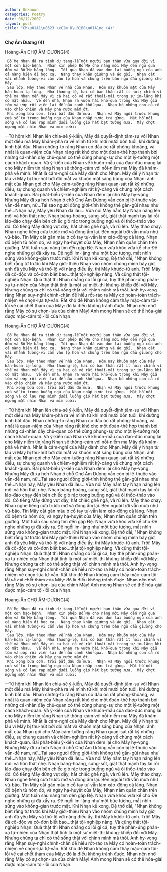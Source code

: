 ```yaml
---
author: Unknown
categories: Poetry
date: 06/12/2007
layout: post
title: "Ch\u01A1\u0323 \xC2m D\u01B0\u01A1ng (4)"
---
```


**Chợ Âm Dương (4)**

Hoàng-Ân
CHỢ ÂM-DƯƠNG(4)

     Bố Mẹ Nhạn đã ra tỉnh dự tang-lễ một người bạn thân vừa qua đời vì một cơn bạo-bệnh.  Nhạn xin phép Bố Mẹ cho nàng mời Mây đến ngủ qua đêm và Bố Mẹ bằng-lòng.  Tối qua Nhạn đã vào dọn lại buồng ngủ của anh cả nàng hiện đi học xa.  Nàng thay khăn giường và áo gối.  Nhạn cắt vài nhánh tường-vi cắm vào lọ hoa và chưng trên bàn ngủ đầu giường cho Mây.  
     Sau lớp, Mây theo Nhạn về nhà của Nhạn.  Hôm nay khuôn mặt của Mây hân-hoan lạ-lùng.  Như thường-lệ, hai cô bạn thân rất ít nói; chính vì thế mà Nhạn mến Mây vì cả hai có vẻ rất thoải-mái trong sự im-lặng khi có mặt nhau.  Về đến nhà, Nhạn ra vườn hái khổ-qua trong khi Mây giã tôm và ướp rồi viên lại để nấu canh khổ-qua.  Nhạn bỏ những con cá rô vào chảo chiên và Mây pha nước mắm ớt.  
     Khi xong bữa cơm, trời bắt đầu đổ mưa.  Nhạn và Mây ngồi trước khung cửa sổ to trong buồng ngủ của Nhạn nhấp nước trà gừng.  Mặt hồ nổi sóng và cỏ lau rạp mình dưới luồng gió hắt bạt tường mưa.  Mây chợt ngửng mặt nhìn Nhạn và mỉm cười:
--Từ hôm khi Nhạn lên chia-sẻ ý-kiến, Mây đã quyết-định tâm-sự với Nhạn một điều mà Mây khám-phá ra về mình từ khi mới mười bốn tuổi, khi đường kinh bắt đầu.  Nhạn chứng-tỏ rằng Nhạn có đầu óc rất phóng-khoáng, và nhất là quan-niệm của Nhạn rằng rất khó cho một đoàn-thể hợp thành bởi những cá-nhân đầy chủ-quan có thể cùng phụng-sự cho một lý-tưởng một cách khách-quan.  Và ý-kiến của Nhạn về khuôn-mẫu của đạo-đức mang lại cho Mây niềm tin rằng Nhạn sẽ thông-cảm với nỗi-niềm mà Mây đã khám-phá về mình.  Nhất là cảm-nghĩ của Mây dành cho Nhạn.  Mây để ý Nhạn từ lâu vì Mây bị thu-hút bởi đôi mắt và khuôn mặt sáng bừng của Nhạn: ánh mắt của Nhạn gợi cho Mây cảm-tưởng rằng Nhạn quan-sát rất kỹ những điều, sự chung quanh và chiêm-nghiệm rất kỹ-càng về chúng một cách khách-quan.  Bài phát-biểu ý-kiến của Nhạn đem lại cho Mây hy-vọng.  Nhưng Mây đi xa hơn Nhạn ở chỗ Chợ Âm Dương vẫn còn bị lệ-thuộc vào vấn-đề nam, nữ...Tại sao người đồng giới-tính không thể gần-gũi nhau như thế...Nhạn này, Mây yêu Nhạn đã lâu...
      Vừa nói Mây nắm tay Nhạn nâng lên môi và hôn thật nhẹ.  Nhạn bàng-hoàng, sửng-sốt, giật thật mạnh tay lại rồi lảo-đảo chạy đến bên chiếc giỏ rác trong buồng ngủ và ói thốc-tháo vào đó.  Có tiếng Mây đứng vụt dậy, hất chiếc ghế ngã, và rú lên.  Mây tháo chạy.  Nhạn nghe tiếng cửa trước mở và đóng ầm lại.  Bên ngoài trời vẫn mưa như vũ-bão.
       Tin Mây cắt gân máu ở cổ tay tự-vẫn làm xáo-động cả làng.  Nhạn đổ bệnh từ hôm đó, và ngày hạ-huyệt của Mây, Nhạn nằm quấn chăn trên giường.  Một tuần sau nàng tìm đến gặp Đệ.  Nhạn vừa khóc vừa kể cho Đệ nghe những gì đã xẩy ra.  Đệ ngồi im-lặng như một bức tượng, mắt nhìn sững vào không-gian trước mặt.  Khi Nhạn kể xong, Đệ thở dài, "Nhạn không biết rằng từ trước khi Mây giới-thiệu Nhạn vào nhóm chúng mình bây giờ, anh đã yêu Mây và thố-lộ với nàng điều ấy, thì Mây khước-từ anh.  Trời!  Mây đã cô-độc và cô-đơn biết bao...thật tội-nghiệp nàng.  Và cũng thật tội-nghiệp Nhạn.  Quả thật thì Nhạn chẳng có lỗi gì cả, tuy thế phản-ứng phản-xạ tự-nhiên của Nhạn thật tình là một sự miệt-thị khủng-khiếp đối với Mây.  Nhưng chúng ta chỉ có thể sống thật với chính mình mà thôi.  Anh hy-vọng rằng Nhạn suy-nghĩ chính-chắn để hiểu rốt-ráo ra Mây có hoàn-toàn trách-nhiệm về chọn-lựa tự-vẫn.  Rất khó để Nhạn không cảm thấy mặc-cảm tội-lỗi về cái chết thảm của Mây: đó là điều không tránh được.  Nhạn nên nhớ rằng Mây có sự chọn-lựa của chính Mây!  Anh mong Nhạn sẽ có thể hóa-giải được mặc-cảm tội-lỗi của Nhạn.

Hoàng-Ân
CHỢ ÂM-DƯƠNG(4)

     Bố Mẹ Nhạn đã ra tỉnh dự tang-lễ một người bạn thân vừa qua đời vì một cơn bạo-bệnh.  Nhạn xin phép Bố Mẹ cho nàng mời Mây đến ngủ qua đêm và Bố Mẹ bằng-lòng.  Tối qua Nhạn đã vào dọn lại buồng ngủ của anh cả nàng hiện đi học xa.  Nàng thay khăn giường và áo gối.  Nhạn cắt vài nhánh tường-vi cắm vào lọ hoa và chưng trên bàn ngủ đầu giường cho Mây.  
     Sau lớp, Mây theo Nhạn về nhà của Nhạn.  Hôm nay khuôn mặt của Mây hân-hoan lạ-lùng.  Như thường-lệ, hai cô bạn thân rất ít nói; chính vì thế mà Nhạn mến Mây vì cả hai có vẻ rất thoải-mái trong sự im-lặng khi có mặt nhau.  Về đến nhà, Nhạn ra vườn hái khổ-qua trong khi Mây giã tôm và ướp rồi viên lại để nấu canh khổ-qua.  Nhạn bỏ những con cá rô vào chảo chiên và Mây pha nước mắm ớt.  
     Khi xong bữa cơm, trời bắt đầu đổ mưa.  Nhạn và Mây ngồi trước khung cửa sổ to trong buồng ngủ của Nhạn nhấp nước trà gừng.  Mặt hồ nổi sóng và cỏ lau rạp mình dưới luồng gió hắt bạt tường mưa.  Mây chợt ngửng mặt nhìn Nhạn và mỉm cười:
--Từ hôm khi Nhạn lên chia-sẻ ý-kiến, Mây đã quyết-định tâm-sự với Nhạn một điều mà Mây khám-phá ra về mình từ khi mới mười bốn tuổi, khi đường kinh bắt đầu.  Nhạn chứng-tỏ rằng Nhạn có đầu óc rất phóng-khoáng, và nhất là quan-niệm của Nhạn rằng rất khó cho một đoàn-thể hợp thành bởi những cá-nhân đầy chủ-quan có thể cùng phụng-sự cho một lý-tưởng một cách khách-quan.  Và ý-kiến của Nhạn về khuôn-mẫu của đạo-đức mang lại cho Mây niềm tin rằng Nhạn sẽ thông-cảm với nỗi-niềm mà Mây đã khám-phá về mình.  Nhất là cảm-nghĩ của Mây dành cho Nhạn.  Mây để ý Nhạn từ lâu vì Mây bị thu-hút bởi đôi mắt và khuôn mặt sáng bừng của Nhạn: ánh mắt của Nhạn gợi cho Mây cảm-tưởng rằng Nhạn quan-sát rất kỹ những điều, sự chung quanh và chiêm-nghiệm rất kỹ-càng về chúng một cách khách-quan.  Bài phát-biểu ý-kiến của Nhạn đem lại cho Mây hy-vọng.  Nhưng Mây đi xa hơn Nhạn ở chỗ Chợ Âm Dương vẫn còn bị lệ-thuộc vào vấn-đề nam, nữ...Tại sao người đồng giới-tính không thể gần-gũi nhau như thế...Nhạn này, Mây yêu Nhạn đã lâu...
      Vừa nói Mây nắm tay Nhạn nâng lên môi và hôn thật nhẹ.  Nhạn bàng-hoàng, sửng-sốt, giật thật mạnh tay lại rồi lảo-đảo chạy đến bên chiếc giỏ rác trong buồng ngủ và ói thốc-tháo vào đó.  Có tiếng Mây đứng vụt dậy, hất chiếc ghế ngã, và rú lên.  Mây tháo chạy.  Nhạn nghe tiếng cửa trước mở và đóng ầm lại.  Bên ngoài trời vẫn mưa như vũ-bão.
       Tin Mây cắt gân máu ở cổ tay tự-vẫn làm xáo-động cả làng.  Nhạn đổ bệnh từ hôm đó, và ngày hạ-huyệt của Mây, Nhạn nằm quấn chăn trên giường.  Một tuần sau nàng tìm đến gặp Đệ.  Nhạn vừa khóc vừa kể cho Đệ nghe những gì đã xẩy ra.  Đệ ngồi im-lặng như một bức tượng, mắt nhìn sững vào không-gian trước mặt.  Khi Nhạn kể xong, Đệ thở dài, "Nhạn không biết rằng từ trước khi Mây giới-thiệu Nhạn vào nhóm chúng mình bây giờ, anh đã yêu Mây và thố-lộ với nàng điều ấy, thì Mây khước-từ anh.  Trời!  Mây đã cô-độc và cô-đơn biết bao...thật tội-nghiệp nàng.  Và cũng thật tội-nghiệp Nhạn.  Quả thật thì Nhạn chẳng có lỗi gì cả, tuy thế phản-ứng phản-xạ tự-nhiên của Nhạn thật tình là một sự miệt-thị khủng-khiếp đối với Mây.  Nhưng chúng ta chỉ có thể sống thật với chính mình mà thôi.  Anh hy-vọng rằng Nhạn suy-nghĩ chính-chắn để hiểu rốt-ráo ra Mây có hoàn-toàn trách-nhiệm về chọn-lựa tự-vẫn.  Rất khó để Nhạn không cảm thấy mặc-cảm tội-lỗi về cái chết thảm của Mây: đó là điều không tránh được.  Nhạn nên nhớ rằng Mây có sự chọn-lựa của chính Mây!  Anh mong Nhạn sẽ có thể hóa-giải được mặc-cảm tội-lỗi của Nhạn.

Hoàng-Ân
CHỢ ÂM-DƯƠNG(4)

     Bố Mẹ Nhạn đã ra tỉnh dự tang-lễ một người bạn thân vừa qua đời vì một cơn bạo-bệnh.  Nhạn xin phép Bố Mẹ cho nàng mời Mây đến ngủ qua đêm và Bố Mẹ bằng-lòng.  Tối qua Nhạn đã vào dọn lại buồng ngủ của anh cả nàng hiện đi học xa.  Nàng thay khăn giường và áo gối.  Nhạn cắt vài nhánh tường-vi cắm vào lọ hoa và chưng trên bàn ngủ đầu giường cho Mây.  
     Sau lớp, Mây theo Nhạn về nhà của Nhạn.  Hôm nay khuôn mặt của Mây hân-hoan lạ-lùng.  Như thường-lệ, hai cô bạn thân rất ít nói; chính vì thế mà Nhạn mến Mây vì cả hai có vẻ rất thoải-mái trong sự im-lặng khi có mặt nhau.  Về đến nhà, Nhạn ra vườn hái khổ-qua trong khi Mây giã tôm và ướp rồi viên lại để nấu canh khổ-qua.  Nhạn bỏ những con cá rô vào chảo chiên và Mây pha nước mắm ớt.  
     Khi xong bữa cơm, trời bắt đầu đổ mưa.  Nhạn và Mây ngồi trước khung cửa sổ to trong buồng ngủ của Nhạn nhấp nước trà gừng.  Mặt hồ nổi sóng và cỏ lau rạp mình dưới luồng gió hắt bạt tường mưa.  Mây chợt ngửng mặt nhìn Nhạn và mỉm cười:
--Từ hôm khi Nhạn lên chia-sẻ ý-kiến, Mây đã quyết-định tâm-sự với Nhạn một điều mà Mây khám-phá ra về mình từ khi mới mười bốn tuổi, khi đường kinh bắt đầu.  Nhạn chứng-tỏ rằng Nhạn có đầu óc rất phóng-khoáng, và nhất là quan-niệm của Nhạn rằng rất khó cho một đoàn-thể hợp thành bởi những cá-nhân đầy chủ-quan có thể cùng phụng-sự cho một lý-tưởng một cách khách-quan.  Và ý-kiến của Nhạn về khuôn-mẫu của đạo-đức mang lại cho Mây niềm tin rằng Nhạn sẽ thông-cảm với nỗi-niềm mà Mây đã khám-phá về mình.  Nhất là cảm-nghĩ của Mây dành cho Nhạn.  Mây để ý Nhạn từ lâu vì Mây bị thu-hút bởi đôi mắt và khuôn mặt sáng bừng của Nhạn: ánh mắt của Nhạn gợi cho Mây cảm-tưởng rằng Nhạn quan-sát rất kỹ những điều, sự chung quanh và chiêm-nghiệm rất kỹ-càng về chúng một cách khách-quan.  Bài phát-biểu ý-kiến của Nhạn đem lại cho Mây hy-vọng.  Nhưng Mây đi xa hơn Nhạn ở chỗ Chợ Âm Dương vẫn còn bị lệ-thuộc vào vấn-đề nam, nữ...Tại sao người đồng giới-tính không thể gần-gũi nhau như thế...Nhạn này, Mây yêu Nhạn đã lâu...
      Vừa nói Mây nắm tay Nhạn nâng lên môi và hôn thật nhẹ.  Nhạn bàng-hoàng, sửng-sốt, giật thật mạnh tay lại rồi lảo-đảo chạy đến bên chiếc giỏ rác trong buồng ngủ và ói thốc-tháo vào đó.  Có tiếng Mây đứng vụt dậy, hất chiếc ghế ngã, và rú lên.  Mây tháo chạy.  Nhạn nghe tiếng cửa trước mở và đóng ầm lại.  Bên ngoài trời vẫn mưa như vũ-bão.
       Tin Mây cắt gân máu ở cổ tay tự-vẫn làm xáo-động cả làng.  Nhạn đổ bệnh từ hôm đó, và ngày hạ-huyệt của Mây, Nhạn nằm quấn chăn trên giường.  Một tuần sau nàng tìm đến gặp Đệ.  Nhạn vừa khóc vừa kể cho Đệ nghe những gì đã xẩy ra.  Đệ ngồi im-lặng như một bức tượng, mắt nhìn sững vào không-gian trước mặt.  Khi Nhạn kể xong, Đệ thở dài, "Nhạn không biết rằng từ trước khi Mây giới-thiệu Nhạn vào nhóm chúng mình bây giờ, anh đã yêu Mây và thố-lộ với nàng điều ấy, thì Mây khước-từ anh.  Trời!  Mây đã cô-độc và cô-đơn biết bao...thật tội-nghiệp nàng.  Và cũng thật tội-nghiệp Nhạn.  Quả thật thì Nhạn chẳng có lỗi gì cả, tuy thế phản-ứng phản-xạ tự-nhiên của Nhạn thật tình là một sự miệt-thị khủng-khiếp đối với Mây.  Nhưng chúng ta chỉ có thể sống thật với chính mình mà thôi.  Anh hy-vọng rằng Nhạn suy-nghĩ chính-chắn để hiểu rốt-ráo ra Mây có hoàn-toàn trách-nhiệm về chọn-lựa tự-vẫn.  Rất khó để Nhạn không cảm thấy mặc-cảm tội-lỗi về cái chết thảm của Mây: đó là điều không tránh được.  Nhạn nên nhớ rằng Mây có sự chọn-lựa của chính Mây!  Anh mong Nhạn sẽ có thể hóa-giải được mặc-cảm tội-lỗi của Nhạn.
